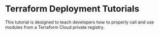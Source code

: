 # Terraform Deployment Tutorials

This tutorial is designed to teach developers how to properly call and use modules from a Terraform Cloud private registry.
